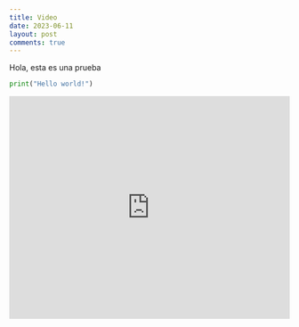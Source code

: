 ```yaml
---
title: Video
date: 2023-06-11
layout: post
comments: true
---
```

Hola, esta es una prueba  

```py
print("Hello world!")
```

 <iframe width="100%" height="400" src="https://www.youtube.com/embed/oXGegwLtGuA" frameborder="0" allowfullscreen></iframe>
 
